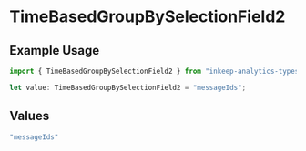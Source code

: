 # TimeBasedGroupBySelectionField2

## Example Usage

```typescript
import { TimeBasedGroupBySelectionField2 } from "inkeep-analytics-typescript/models/components";

let value: TimeBasedGroupBySelectionField2 = "messageIds";
```

## Values

```typescript
"messageIds"
```